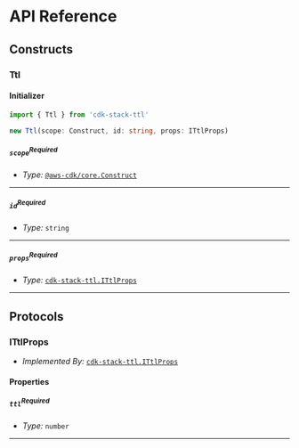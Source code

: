 # API Reference <a name="API Reference"></a>

## Constructs <a name="Constructs"></a>

### Ttl <a name="cdk-stack-ttl.Ttl"></a>

#### Initializer <a name="cdk-stack-ttl.Ttl.Initializer"></a>

```typescript
import { Ttl } from 'cdk-stack-ttl'

new Ttl(scope: Construct, id: string, props: ITtlProps)
```

##### `scope`<sup>Required</sup> <a name="cdk-stack-ttl.Ttl.parameter.scope"></a>

- *Type:* [`@aws-cdk/core.Construct`](#@aws-cdk/core.Construct)

---

##### `id`<sup>Required</sup> <a name="cdk-stack-ttl.Ttl.parameter.id"></a>

- *Type:* `string`

---

##### `props`<sup>Required</sup> <a name="cdk-stack-ttl.Ttl.parameter.props"></a>

- *Type:* [`cdk-stack-ttl.ITtlProps`](#cdk-stack-ttl.ITtlProps)

---







## Protocols <a name="Protocols"></a>

### ITtlProps <a name="cdk-stack-ttl.ITtlProps"></a>

- *Implemented By:* [`cdk-stack-ttl.ITtlProps`](#cdk-stack-ttl.ITtlProps)


#### Properties <a name="Properties"></a>

##### `ttl`<sup>Required</sup> <a name="cdk-stack-ttl.ITtlProps.property.ttl"></a>

- *Type:* `number`

---

